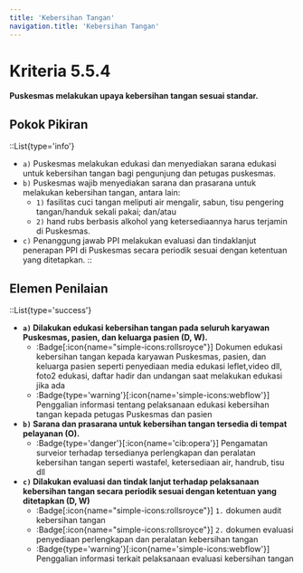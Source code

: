 ```yaml
---
title: 'Kebersihan Tangan'
navigation.title: 'Kebersihan Tangan'
---
```


# Kriteria 5.5.4 
**Puskesmas melakukan upaya kebersihan tangan sesuai standar.**

## Pokok Pikiran 
::List{type='info'}
- `a)` Puskesmas melakukan edukasi dan menyediakan sarana edukasi untuk kebersihan tangan bagi pengunjung dan petugas puskesmas. 
- `b)` Puskesmas wajib menyediakan sarana dan prasarana untuk melakukan kebersihan tangan, antara lain: 
  - `1)` fasilitas cuci tangan meliputi air mengalir, sabun, tisu pengering tangan/handuk sekali pakai; dan/atau 
  - `2)` hand rubs berbasis alkohol yang ketersediaannya harus terjamin di Puskesmas. 
- `c)` Penanggung jawab PPI melakukan evaluasi dan tindaklanjut penerapan PPI di Puskesmas secara periodik sesuai dengan ketentuan yang ditetapkan. 
::
## Elemen Penilaian 
::List{type='success'}
- **`a)` Dilakukan edukasi kebersihan tangan pada seluruh karyawan Puskesmas, pasien, dan keluarga pasien (D, W).**  
  - :Badge[:icon{name="simple-icons:rollsroyce"}] Dokumen edukasi kebersihan tangan kepada karyawan Puskesmas, pasien, dan keluarga pasien seperti penyediaan media edukasi leflet,video dll, foto2 edukasi, daftar hadir dan undangan saat melakukan edukasi jika ada
  - :Badge{type='warning'}[:icon{name='simple-icons:webflow'}] Penggalian informasi tentang pelaksanaan edukasi kebersihan tangan kepada petugas Puskesmas dan pasien 
- **`b)` Sarana dan prasarana untuk kebersihan tangan tersedia di tempat pelayanan (O).**  
  - :Badge{type='danger'}[:icon{name='cib:opera'}] Pengamatan surveior terhadap tersedianya perlengkapan dan peralatan kebersihan tangan seperti wastafel, ketersediaan air, handrub, tisu dll 
- **`c)` Dilakukan evaluasi dan tindak lanjut terhadap pelaksanaan kebersihan tangan secara periodik sesuai dengan ketentuan yang ditetapkan (D, W)** 
  - :Badge[:icon{name="simple-icons:rollsroyce"}] `1.` dokumen audit kebersihan tangan 
  - :Badge[:icon{name="simple-icons:rollsroyce"}] `2.` dokumen evaluasi penyediaan perlengkapan dan peralatan kebersihan tangan
  - :Badge{type='warning'}[:icon{name='simple-icons:webflow'}] Penggalian informasi terkait pelaksanaan evaluasi kebersihan tangan 
